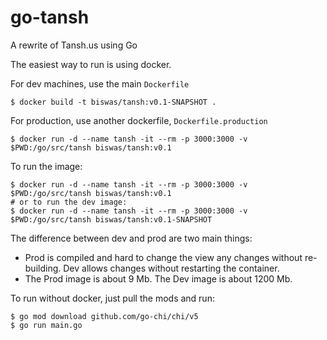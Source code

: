 # go-tansh
A rewrite of Tansh.us using Go

The easiest way to run is using docker.

For dev machines, use the main `Dockerfile`

```
$ docker build -t biswas/tansh:v0.1-SNAPSHOT .
```

For production, use another dockerfile, `Dockerfile.production`

```
$ docker run -d --name tansh -it --rm -p 3000:3000 -v $PWD:/go/src/tansh biswas/tansh:v0.1
```

To run the image:

```
$ docker run -d --name tansh -it --rm -p 3000:3000 -v $PWD:/go/src/tansh biswas/tansh:v0.1
# or to run the dev image:
$ docker run -d --name tansh -it --rm -p 3000:3000 -v $PWD:/go/src/tansh biswas/tansh:v0.1-SNAPSHOT
```

The difference between dev and prod are two main things:
* Prod is compiled and hard to change the view any changes without re-building. Dev allows changes without restarting the container.
* The Prod image is about 9 Mb. The Dev image is about 1200 Mb.

To run without docker, just pull the mods and run:


```
$ go mod download github.com/go-chi/chi/v5
$ go run main.go
```